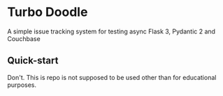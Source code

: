 # Turbo Doodle

A simple issue tracking system for testing async Flask 3, Pydantic 2 and Couchbase

## Quick-start

Don't. This is repo is not supposed to be used other than for educational purposes.